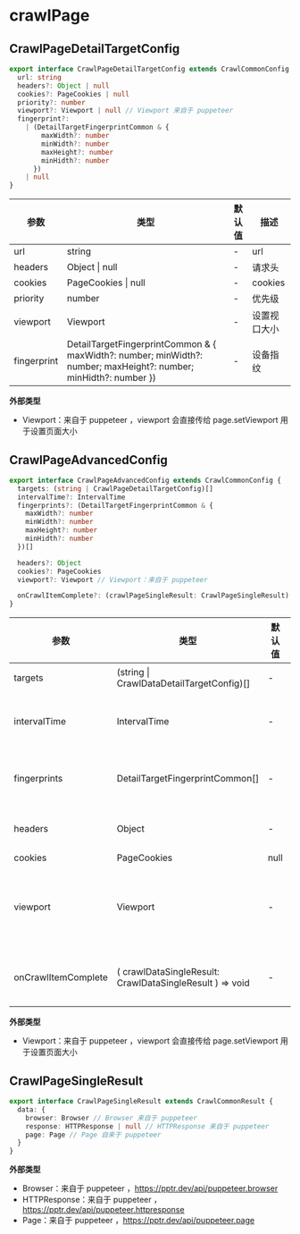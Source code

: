# crawlPage

## CrawlPageDetailTargetConfig

```ts
export interface CrawlPageDetailTargetConfig extends CrawlCommonConfig {
  url: string
  headers?: Object | null
  cookies?: PageCookies | null
  priority?: number
  viewport?: Viewport | null // Viewport 来自于 puppeteer
  fingerprint?:
    | (DetailTargetFingerprintCommon & {
        maxWidth?: number
        minWidth?: number
        maxHeight?: number
        minHidth?: number
      })
    | null
}
```

| 参数        | 类型 | 默认值 | 描述         |
| ----------- |  ---  | ------ | ------------ |
| url         | string | -      | url          |
| headers     | Object \\| null   | -            | 请求头  |
| cookies     | PageCookies \\| null   | - | cookies |
| priority    | number | -      | 优先级       | 
| viewport    | Viewport | -      | 设置视口大小 |
| fingerprint | DetailTargetFingerprintCommon & { maxWidth?: number; minWidth?: number; maxHeight?: number; minHidth?: number }) | - | 设备指纹     |

**外部类型**

- Viewport：来自于 puppeteer ，viewport 会直接传给 page.setViewport 用于设置页面大小

## CrawlPageAdvancedConfig

```ts
export interface CrawlPageAdvancedConfig extends CrawlCommonConfig {
  targets: (string | CrawlPageDetailTargetConfig)[]
  intervalTime?: IntervalTime
  fingerprints?: (DetailTargetFingerprintCommon & {
    maxWidth?: number
    minWidth?: number
    maxHeight?: number
    minHidth?: number
  })[]

  headers?: Object
  cookies?: PageCookies
  viewport?: Viewport // Viewport：来自于 puppeteer

  onCrawlItemComplete?: (crawlPageSingleResult: CrawlPageSingleResult) => void
}
```

| 参数                | 类型                                                     | 默认值                         | 描述         |
| ------------------- | -------------------------------------------------------- | ------------------------------ | ------------ |
| targets             | (string \\| CrawlDataDetailTargetConfig)[] | -            | 目标    |
| intervalTime        | IntervalTime                                             | -                              | 间隔时间     |
| fingerprints        | DetailTargetFingerprintCommon[]                          | -                              | 设备指纹     |
| headers             | Object                                                   | -                              | 请求头       |
| cookies             | PageCookies                                              | null                           | -            | cookies |
| viewport            | Viewport                                                 | -                              | 设置视口大小 |
| onCrawlItemComplete | ( crawlDataSingleResult: CrawlDataSingleResult ) => void | -                              | 声明周期     |

**外部类型**

- Viewport：来自于 puppeteer ，viewport 会直接传给 page.setViewport 用于设置页面大小

## CrawlPageSingleResult

```ts
export interface CrawlPageSingleResult extends CrawlCommonResult {
  data: {
    browser: Browser // Browser 来自于 puppeteer
    response: HTTPResponse | null // HTTPResponse 来自于 puppeteer
    page: Page // Page 自来于 puppeteer
  }
}
```

**外部类型**

- Browser：来自于 puppeteer ，https://pptr.dev/api/puppeteer.browser
- HTTPResponse：来自于 puppeteer ，https://pptr.dev/api/puppeteer.httpresponse
- Page：来自于 puppeteer ，https://pptr.dev/api/puppeteer.page

